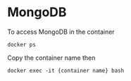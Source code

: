 # MongoDB

To access MongoDB in the container
```
docker ps
```

Copy the container name then
```
docker exec -it {container name} bash
```
